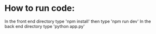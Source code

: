 # How to run code:

In the front end directory type 'npm install' then type 'npm run dev'
In the back end directory type 'python app.py'